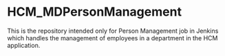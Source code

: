 # HCM_MDPersonManagement
This is the repository intended only for Person Management job in Jenkins which handles the management of employees in a department in the HCM application.
